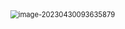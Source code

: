<img src="https://cvp.oss-cn-shanghai.aliyuncs.com/picgo/202304300936086.png" alt="image-20230430093635879" style="zoom: 80%;" />
